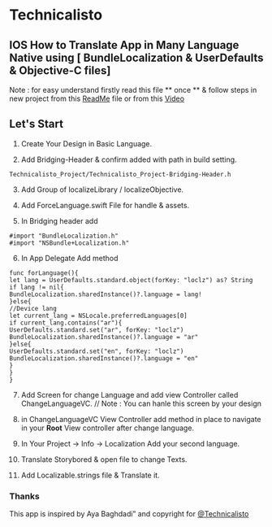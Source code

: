 
# Technicalisto

## IOS How to Translate App in Many Language Native using [ BundleLocalization & UserDefaults & Objective-C files] 

Note : 
       for easy understand firstly read this file ** once ** 
       & follow steps in new project from this [ReadMe](https://github.com/AyaBaghdadi/ios_translate_native.git) file or from this [Video]()
       
       
## Let's Start 

1. Create Your Design in Basic Language.

2. Add Bridging-Header & confirm added with path in build setting.

```
Technicalisto_Project/Technicalisto_Project-Bridging-Header.h
```

3. Add Group of localizeLibrary / localizeObjective.

4. Add ForceLanguage.swift File for handle & assets.

5. In Bridging header add

```
#import "BundleLocalization.h"
#import "NSBundle+Localization.h"
```

6. In App Delegate Add method 

```
func forLanguage(){
let lang = UserDefaults.standard.object(forKey: "loclz") as? String
if lang != nil{
BundleLocalization.sharedInstance()?.language = lang!
}else{
//Device lang
let current_lang = NSLocale.preferredLanguages[0]
if current_lang.contains("ar"){
UserDefaults.standard.set("ar", forKey: "loclz")
BundleLocalization.sharedInstance()?.language = "ar"
}else{
UserDefaults.standard.set("en", forKey: "loclz")
BundleLocalization.sharedInstance()?.language = "en"
}
}
}
```

7. Add Screen for change Language and add view Controller called ChangeLanguageVC.
// Note : You can hanle this screen by your design

8. in ChangeLanguageVC View Controller add method in place to navigate in your **Root** View controller after change language.

9. In Your Project -> Info -> Localization Add your second language.

10. Translate Storybored & open file to change Texts.

11. Add Localizable.strings file & Translate it.

### Thanks

This app is inspired by Aya Baghdadi”
and copyright for [@Technicalisto](https://www.youtube.com/channel/UC7554uvArdSxL4tlws7Wf8Q)
